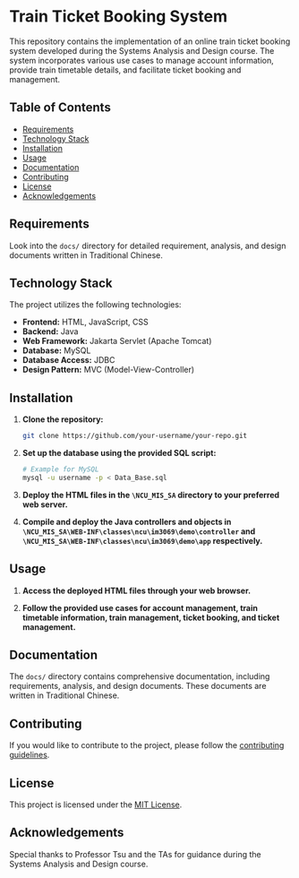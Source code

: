 # Train Ticket Booking System

This repository contains the implementation of an online train ticket booking system developed during the Systems Analysis and Design course. The system incorporates various use cases to manage account information, provide train timetable details, and facilitate ticket booking and management.

## Table of Contents

- [Requirements](#requirements)
- [Technology Stack](#technology-stack)
- [Installation](#installation)
- [Usage](#usage)
- [Documentation](#documentation)
- [Contributing](#contributing)
- [License](#license)
- [Acknowledgements](#acknowledgements)

## Requirements

Look into the `docs/` directory for detailed requirement, analysis, and design documents written in Traditional Chinese.

## Technology Stack

The project utilizes the following technologies:

- **Frontend:** HTML, JavaScript, CSS
- **Backend:** Java
- **Web Framework:** Jakarta Servlet (Apache Tomcat)
- **Database:** MySQL
- **Database Access:** JDBC
- **Design Pattern:** MVC (Model-View-Controller)

## Installation

1. **Clone the repository:**

    ```bash
    git clone https://github.com/your-username/your-repo.git
    ```

2. **Set up the database using the provided SQL script:**

    ```bash
    # Example for MySQL
    mysql -u username -p < Data_Base.sql
    ```

3. **Deploy the HTML files in the `\NCU_MIS_SA` directory to your preferred web server.**

4. **Compile and deploy the Java controllers and objects in `\NCU_MIS_SA\WEB-INF\classes\ncu\im3069\demo\controller` and `\NCU_MIS_SA\WEB-INF\classes\ncu\im3069\demo\app` respectively.**

## Usage

1. **Access the deployed HTML files through your web browser.**

2. **Follow the provided use cases for account management, train timetable information, train management, ticket booking, and ticket management.**

## Documentation

The `docs/` directory contains comprehensive documentation, including requirements, analysis, and design documents. These documents are written in Traditional Chinese.

## Contributing

If you would like to contribute to the project, please follow the [contributing guidelines](CONTRIBUTING.md).

## License

This project is licensed under the [MIT License](LICENSE.md).

## Acknowledgements

Special thanks to Professor Tsu and the TAs for guidance during the Systems Analysis and Design course.
